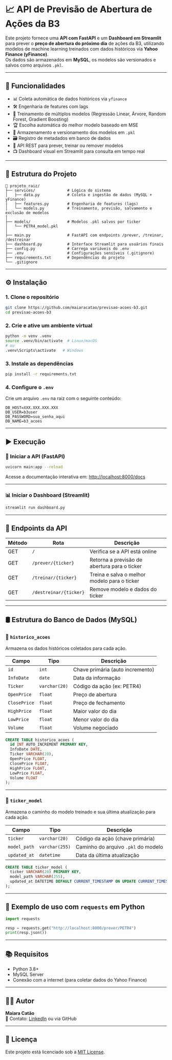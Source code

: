 # 📈 API de Previsão de Abertura de Ações da B3

Este projeto fornece uma **API com FastAPI** e um **Dashboard em Streamlit** para prever o **preço de abertura do próximo dia** de ações da B3, utilizando modelos de machine learning treinados com dados históricos via **Yahoo Finance (yFinance)**.  
Os dados são armazenados em **MySQL**, os modelos são versionados e salvos como arquivos `.pkl`.

---

## 🚀 Funcionalidades

- 📊 Coleta automática de dados históricos via `yfinance`
- 🛠️ Engenharia de features com lags
- 🧠 Treinamento de múltiplos modelos (Regressão Linear, Árvore, Random Forest, Gradient Boosting)
- 🏆 Escolha automática do melhor modelo baseado em MSE
- 📁 Armazenamento e versionamento dos modelos em `.pkl`
- 🗃️ Registro de metadados em banco de dados
- 🔮 API REST para prever, treinar ou remover modelos
- 📺 Dashboard visual em Streamlit para consulta em tempo real

---

## 🧱 Estrutura do Projeto

```
📁 projeto_raiz/
├── services/              # Lógica do sistema
│   ├── data.py            # Coleta e ingestão de dados (MySQL + yFinance)
│   ├── features.py        # Engenharia de features (lags)
│   └── models.py          # Treinamento, previsão, salvamento e exclusão de modelos
│
├── models/                # Modelos .pkl salvos por ticker
│   └── PETR4_model.pkl
│
├── main.py                # FastAPI com endpoints /prever, /treinar, /destreinar
├── dashboard.py           # Interface Streamlit para usuários finais
├── config.py              # Carrega variáveis do .env
├── .env                   # Configurações sensíveis (.gitignore)
├── requirements.txt       # Dependências do projeto
└── .gitignore
```

---

## ⚙️ Instalação

### 1. Clone o repositório

```bash
git clone https://github.com/maiaracatao/previsao-acoes-b3.git
cd previsao-acoes-b3
```

### 2. Crie e ative um ambiente virtual

```bash
python -m venv .venv
source .venv/bin/activate  # Linux/macOS
# ou
.venv\Scripts\activate   # Windows
```

### 3. Instale as dependências

```bash
pip install -r requirements.txt
```

### 4. Configure o `.env`

Crie um arquivo `.env` na raiz com o seguinte conteúdo:

```env
DB_HOST=XXX.XXX.XXX.XXX
DB_USER=b3user
DB_PASSWORD=sua_senha_aqui
DB_NAME=b3_acoes
```

---

## ▶️ Execução

### 🧠 Iniciar a API (FastAPI)

```bash
uvicorn main:app --reload
```

Acesse a documentação interativa em: [http://localhost:8000/docs](http://localhost:8000/docs)

---

### 📊 Iniciar o Dashboard (Streamlit)

```bash
streamlit run dashboard.py
```

---

## 🔗 Endpoints da API

| Método | Rota                | Descrição                                      |
|--------|---------------------|-----------------------------------------------|
| GET    | `/`                 | Verifica se a API está online                 |
| GET    | `/prever/{ticker}`  | Retorna a previsão de abertura para o ticker  |
| GET    | `/treinar/{ticker}` | Treina e salva o melhor modelo para o ticker  |
| GET    | `/destreinar/{ticker}` | Remove modelo e dados do ticker           |

---

## 🛢️ Estrutura do Banco de Dados (MySQL)

### 📄 `historico_acoes`

Armazena os dados históricos coletados para cada ação.

| Campo       | Tipo         | Descrição                        |
|-------------|--------------|----------------------------------|
| `id`        | `int`        | Chave primária (auto incremento)|
| `InfoDate`  | `date`       | Data da informação               |
| `Ticker`    | `varchar(20)`| Código da ação (ex: PETR4)       |
| `OpenPrice` | `float`      | Preço de abertura                |
| `ClosePrice`| `float`      | Preço de fechamento              |
| `HighPrice` | `float`      | Maior valor do dia               |
| `LowPrice`  | `float`      | Menor valor do dia               |
| `Volume`    | `float`      | Volume negociado                 |

```sql
CREATE TABLE historico_acoes (
  id INT AUTO_INCREMENT PRIMARY KEY,
  InfoDate DATE,
  Ticker VARCHAR(20),
  OpenPrice FLOAT,
  ClosePrice FLOAT,
  HighPrice FLOAT,
  LowPrice FLOAT,
  Volume FLOAT
);
```

---

### 📄 `ticker_model`

Armazena o caminho do modelo treinado e sua última atualização para cada ação.

| Campo        | Tipo           | Descrição                          |
|--------------|----------------|------------------------------------|
| `ticker`     | `varchar(20)`  | Código da ação (chave primária)    |
| `model_path` | `varchar(255)` | Caminho do arquivo `.pkl` do modelo|
| `updated_at` | `datetime`     | Data da última atualização         |

```sql
CREATE TABLE ticker_model (
  ticker VARCHAR(20) PRIMARY KEY,
  model_path VARCHAR(255),
  updated_at DATETIME DEFAULT CURRENT_TIMESTAMP ON UPDATE CURRENT_TIMESTAMP
);
```

---

## 📌 Exemplo de uso com `requests` em Python

```python
import requests

resp = requests.get("http://localhost:8000/prever/PETR4")
print(resp.json())
```

---

## 📚 Requisitos

- Python 3.8+
- MySQL Server
- Conexão com a internet (para coletar dados do Yahoo Finance)

---

## 👨‍💻 Autor

**Maiara Catão**  
📧 Contato: [LinkedIn](https://www.linkedin.com/in/maiara-lopes-cat%C3%A3o-24315471) ou via GitHub

---

## 📝 Licença

Este projeto está licenciado sob a [MIT License](LICENSE).
